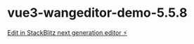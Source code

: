 # vue3-wangeditor-demo-5.5.8

[Edit in StackBlitz next generation editor ⚡️](https://stackblitz.com/~/github.com/cycleccc/vue3-wangeditor-demo-5.5.8)